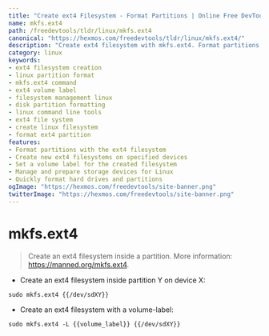 ```yaml
---
title: "Create ext4 Filesystem - Format Partitions | Online Free DevTools by Hexmos"
name: mkfs.ext4
path: /freedevtools/tldr/linux/mkfs.ext4
canonical: "https://hexmos.com/freedevtools/tldr/linux/mkfs.ext4/"
description: "Create ext4 filesystem with mkfs.ext4. Format partitions and manage volume labels easily with this Linux command. Free online tool, no registration required."
category: linux
keywords:
- ext4 filesystem creation
- linux partition format
- mkfs.ext4 command
- ext4 volume label
- filesystem management linux
- disk partition formatting
- linux command line tools
- ext4 file system
- create linux filesystem
- format ext4 partition
features:
- Format partitions with the ext4 filesystem
- Create new ext4 filesystems on specified devices
- Set a volume label for the created filesystem
- Manage and prepare storage devices for Linux
- Quickly format hard drives and partitions
ogImage: "https://hexmos.com/freedevtools/site-banner.png"
twitterImage: "https://hexmos.com/freedevtools/site-banner.png"
---
```


# mkfs.ext4

> Create an ext4 filesystem inside a partition.
> More information: <https://manned.org/mkfs.ext4>.

- Create an ext4 filesystem inside partition Y on device X:

`sudo mkfs.ext4 {{/dev/sdXY}}`

- Create an ext4 filesystem with a volume-label:

`sudo mkfs.ext4 -L {{volume_label}} {{/dev/sdXY}}`
